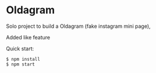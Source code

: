 
# Oldagram

Solo project to build a Oldagram (fake instagram mini page), 

Added like feature


Quick start:

```
$ npm install
$ npm start
````


